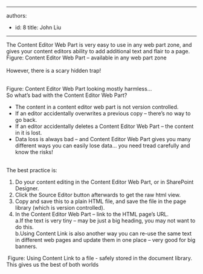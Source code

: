 

---
authors:
  - id: 8
    title: John Liu
---




<span class='intro'> The Content Editor Web Part is very easy to use in any web part zone, and gives your content editors ability to add additional text and flair to a page.<br>
<img alt="" class="ms-rteCustom-ImageArea" src="/SoftwareDevelopment/RulesToBetterSharePoint/PublishingImages/ContentEditorWebPart_Small.jpg" /><span class="ms-rteCustom-FigureNormal">Figure&#58; Content Editor Web Part – available in any web part zone<br>
</span><br>
However, there is a scary hidden trap!
 </span>


  <br>
<img alt="" class="ms-rteCustom-ImageArea" src="/SoftwareDevelopment/RulesToBetterSharePoint/PublishingImages/ContentEditorWebPart02_Small.jpg" /><font class="ms-rteCustom-FigureNormal">Figure&#58; Content Editor Web Part looking mostly harmless... &#160; </font><br>
So what’s bad with the Content Editor Web Part?<br>
<ul>
    <li>The content in a content editor web part is not version controlled. </li>
    <li>If an editor accidentally overwrites a previous copy – there’s no way to go back. </li>
    <li>If an editor accidentally deletes a Content Editor Web Part – the content in it is lost. </li>
    <li>Data loss is always bad – and Content Editor Web Part gives you many different ways you can easily lose data... you need tread carefully and know the risks! </li>
</ul>
<br>
The best practice is&#58; <br>
<ol>
    <li>Do your content editing in the Content Editor Web Part, or in SharePoint Designer.</li>
    <li>Click the Source Editor button afterwards to get the&#160;raw html view. </li>
    <li>Copy and save this to a plain HTML file, and save the file in the page library (which is version controlled). </li>
    <li>In the Content Editor Web Part – link to the HTML page’s URL.<br>
    a.If the text is very tiny – may be just a big heading, you may not want to do this.<br>
    b.Using Content Link is also another way you can re-use the same text in different web pages and update them in one place – very good for big banners. </li>
</ol>
<img alt="" class="ms-rteCustom-ImageArea" src="/SoftwareDevelopment/RulesToBetterSharePoint/PublishingImages/ContentEditorWebPart03_Small.jpg" /> <font class="ms-rteCustom-FigureNormal">Figure&#58; Using Content Link to a file - safely stored in the document library. This gives us the best of both worlds </font>




